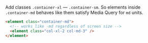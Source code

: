 Add classes `.container-xl` — `.container-sm`. So elements inside
`.container-md` behaves like them satisfy Media Query for `md` units.

```html
<element class="container-md">
  <!-- works like -md regardless of screen size -->
  <element class="col-xl-2 col-md-3" />
</element>
```